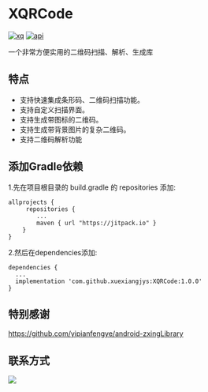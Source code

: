 # XQRCode
[![xq][xqsvg]][xq]  [![api][apisvg]][api]

一个非常方便实用的二维码扫描、解析、生成库

## 特点

* 支持快速集成条形码、二维码扫描功能。
* 支持自定义扫描界面。
* 支持生成带图标的二维码。
* 支持生成带背景图片的复杂二维码。
* 支持二维码解析功能

## 添加Gradle依赖
1.先在项目根目录的 build.gradle 的 repositories 添加:
```
allprojects {
     repositories {
        ...
        maven { url "https://jitpack.io" }
    }
}
```

2.然后在dependencies添加:

```
dependencies {
  ...
  implementation 'com.github.xuexiangjys:XQRCode:1.0.0'
}
```

## 特别感谢
https://github.com/yipianfengye/android-zxingLibrary

## 联系方式

[![](https://img.shields.io/badge/点击一键加入QQ交流群-602082750-blue.svg)](http://shang.qq.com/wpa/qunwpa?idkey=9922861ef85c19f1575aecea0e8680f60d9386080a97ed310c971ae074998887)

[xqsvg]: https://img.shields.io/badge/XQRCode-v1.0.0-brightgreen.svg
[xq]: https://github.com/xuexiangjys/XQRCode
[apisvg]: https://img.shields.io/badge/API-19+-brightgreen.svg
[api]: https://android-arsenal.com/api?level=19